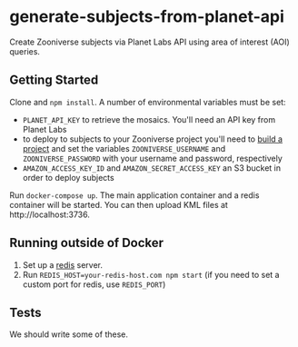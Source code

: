 # generate-subjects-from-planet-api
Create Zooniverse subjects via Planet Labs API using area of interest (AOI) queries.

## Getting Started
Clone and `npm install`. A number of environmental variables must be set:

* `PLANET_API_KEY` to retrieve the mosaics. You'll need an API key from Planet Labs
* to deploy to subjects to your Zooniverse project you'll need to [build a project](https://www.zooniverse.org/lab) and set the variables `ZOONIVERSE_USERNAME` and `ZOONIVERSE_PASSWORD` with your username and password, respectively
* `AMAZON_ACCESS_KEY_ID` and `AMAZON_SECRET_ACCESS_KEY` an S3 bucket in order to deploy subjects

Run `docker-compose up`. The main application container and a redis container will be started. You can then upload KML files at http://localhost:3736.

## Running outside of Docker
1) Set up a [redis](https://redis.io) server.
2) Run `REDIS_HOST=your-redis-host.com npm start` (if you need to set a custom port for redis, use `REDIS_PORT`)

## Tests
We should write some of these.


